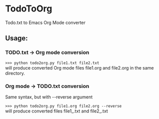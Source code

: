 # TodoToOrg
Todo.txt to Emacs Org Mode converter

## Usage:

### TODO.txt -> Org mode conversion
`>>> python todo2org.py file1.txt file2.txt`    
  will produce converted Org mode files file1.org and file2.org in the same directory.

### Org mode -> TODO.txt conversion
Same syntax, but with --reverse argument

`>>> python todo2org.py file1.org file2.org --reverse`    
  will produce converted files file1_.txt and file2_.txt
